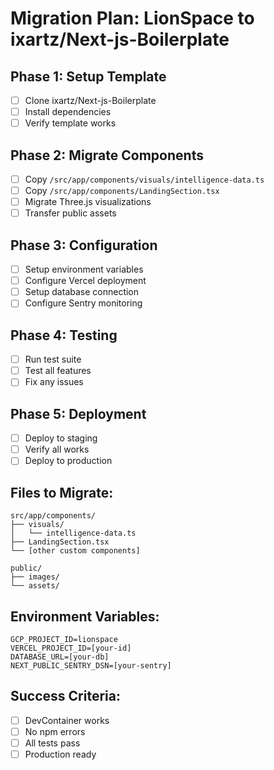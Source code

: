 # Migration Plan: LionSpace to ixartz/Next-js-Boilerplate

## Phase 1: Setup Template
- [ ] Clone ixartz/Next-js-Boilerplate
- [ ] Install dependencies
- [ ] Verify template works

## Phase 2: Migrate Components
- [ ] Copy `/src/app/components/visuals/intelligence-data.ts`
- [ ] Copy `/src/app/components/LandingSection.tsx`
- [ ] Migrate Three.js visualizations
- [ ] Transfer public assets

## Phase 3: Configuration
- [ ] Setup environment variables
- [ ] Configure Vercel deployment
- [ ] Setup database connection
- [ ] Configure Sentry monitoring

## Phase 4: Testing
- [ ] Run test suite
- [ ] Test all features
- [ ] Fix any issues

## Phase 5: Deployment
- [ ] Deploy to staging
- [ ] Verify all works
- [ ] Deploy to production

## Files to Migrate:
```
src/app/components/
├── visuals/
│   └── intelligence-data.ts
├── LandingSection.tsx
└── [other custom components]

public/
├── images/
└── assets/
```

## Environment Variables:
```env
GCP_PROJECT_ID=lionspace
VERCEL_PROJECT_ID=[your-id]
DATABASE_URL=[your-db]
NEXT_PUBLIC_SENTRY_DSN=[your-sentry]
```

## Success Criteria:
- [ ] DevContainer works
- [ ] No npm errors
- [ ] All tests pass
- [ ] Production ready
